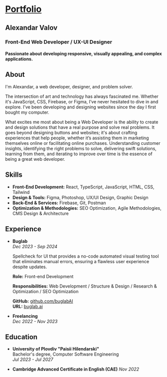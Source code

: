 # [Portfolio](https://portfolio-76600.web.app/ "Portfolio")

## Alexandar Valov

### Front-End Web Developer / UX-UI Designer

#### Passionate about developing responsive, visually appealing, and complex applications.

## About

I'm Alexandar, a web developer, designer, and problem solver.

The intersection of art and technology has always fascinated me. Whether it's JavaScript, CSS, Firebase, or Figma, I’ve never hesitated to dive in and explore. I’ve been developing and designing websites since the day I first bought my computer.

What excites me most about being a Web Developer is the ability to create and design solutions that have a real purpose and solve real problems. It goes beyond designing buttons and websites; it's about crafting experiences that help people, whether it’s assisting them in marketing themselves online or facilitating online purchases. Understanding customer insights, identifying the right problems to solve, delivering swift solutions, learning from them, and iterating to improve over time is the essence of being a great web developer.

## Skills

- **Front-End Development:** React, TypeScript, JavaScript, HTML, CSS, Tailwind
- **Design & Tools:** Figma, Photoshop, UX/UI Design, Graphic Design
- **Back-End & Services:** Firebase, Git, Postman
- **Optimization & Methodologies:** SEO Optimization, Agile Methodologies, CMS Design & Architecture

## Experience

- **Buglab**  
  _Dec 2023 - Sep 2024_

  Spellcheck for UI that provides a no-code automated visual testing tool that eliminates manual errors, ensuring a flawless user experience despite updates.

  **Role:** Front-end Development

  **Responsibilities:** Web Development / Structure & Design / Research & Optimization / SEO Optimization

  **GitHub:** [github.com/buglabAI](https://github.com/buglabAI)  
  **URL:** [buglab.ai](https://buglab.ai)

- **Freelancing**  
  _Dec 2022 - Nov 2023_

## Education

- **University of Plovdiv "Paisii Hilendarski"**  
Bachelor's degree, Computer Software Engineering  
  _Jul 2023 - Jul 2027_

- **Cambridge Advanced Certificate in English (CAE)**
  _Nov 2022_
